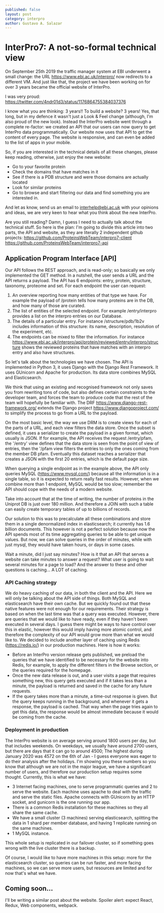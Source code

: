 ```yaml
---
published: false
layout: post
category: interpro
author: Gustavo A. Salazar
---
```


InterPro7: A not-so-formal technical view
=====

On September 25th 2019 the traffic manager system at EBI underwent a small change: the URL https://www.ebi.ac.uk/interpro/ now redirects to a different VM. And just like that, the project we have been working on for over 3 years became the official website of InterPro.

I was very proud: https://twitter.com/4ndr01d3/status/1176864755384037376

I know what you are thinking: 3 years!! To build a website? 3 years!
Yes, that long, but in my defence it wasn't just a Look & Feel change (although, I'm also proud of the new look). Instead the InterPro website went through a complete re-factor: we created an API that our users can now query to get InterPro data programmatically. Our website now uses that API to get the content of every page. The website is responsive, and can even be added to the list of apps in your mobile.

So, if you are interested in the technical details of all these changes, please keep reading, otherwise, just enjoy the new website:
* Go to your favorite protein
* Check the domains that have matches in it
* See if there is a PDB structure and were those domains are actually located
* Look for similar proteins
* Go to browse and start filtering our data and find something you are interested in.

And let as know, send us an email to interhelp@ebi.ac.uk with your opinions and ideas, we are very keen to hear what you think about the new InterPro.

Are you still reading? Damn, I guess I need to actually talk about the technical stuff. So here is the plan: I'm going to divide this article into two parts, the API and website, as they are literally 2 independent github projects: https://github.com/ProteinsWebTeam/interpro7-client https://github.com/ProteinsWebTeam/interpro7-api


Application Program Interface [API]
----

Our API follows the REST approach, and is read-only; so basically we only implemented the GET method. In a nutshell, the user sends a URL and the API returns a payload.
The API has 6 endpoints: entry, protein, structure, taxonomy, proteome and set. For each endpoint the user can request: 

1. An overview reporting how many entities of that type we have. For example the payload of /protein tells how many proteins are in the DB, and how many of those are curated.
2. The list of entities of the selected endpoint. For example /entry/interpro provides a list on the interpro entries on our Database.
3. The details of a particular entry. For instance /structure/pdb/1b2v includes information of this structure: its name, description, resolution of the experiment, etc.
4. The endpoints can be mixed to filter the information. For instance https://www.ebi.ac.uk/interpro/api/protein/reviewed/entry/interpro/structure shows the reviewed proteins that have matches with an interpro entry and also have structures.

So let's talk about the technologies we have chosen. The API is implemented in Python 3, it uses Django with the Django Rest Framework. It uses GUnicorn and Apache for production. Its data store combines MySQL and Elasticsearch.

We think that using an existing and recognised framework not only saves you from rewriting tons of code, but also defines certain constraints to the developer team, and forces the team to produce code that the rest of the team will hopefully be familiar with. 
The DRF https://www.django-rest-framework.org/ extends the Django project https://www.djangoproject.com/ to simplify the process to go from a URL to the payload.

On the most basic level, the way we use DRM is to create views for each of the parts of a URL, and each view filters the data store. Once the subset is defined, it uses a serializer to create the payload in a given format, which usually is JSON. If for example, the API receives the request /entry/pfam, the '/entry' view defines that the data store is seen from the point of view of entries, then the '/pfam view filters the entries to only the ones coming from the member DB pfam. Eventually this dataset reaches a serializer that creates a JSON with the first 20 entries, which is the default page size.

When querying a single endpoint as in the example above, the API only queries MySQL (https://www.mysql.com/) because all the information is in a single table, so it is expected to return really fast results. However, when we combine more than 1 endpoint, MySQL would be too slow; remember the API should cope with the needs of a modern website. 

Take into account that at the time of writing, the number of proteins in the Uniprot DB is just over 180 million. And therefore a JOIN with such a table can easily create temporary tables of up to billions of records.

Our solution to this was to precalculate all these combinations and store them in a single denormalized index in elasticsearch; it currently has 1.6 billion documents. This however is not a perfect solution because now the API spends most of its time aggregating queries to be able to get unique values. But now, we can solve queries in the order of minutes, while with just mysql, they would have taken hours, or days in some cases.

Wait a minute, did I just say minutes? How is it that an API that serves a website can take minutes to answer a request? What user is going to wait several minutes for a page to load? And the answer to these and other questions is caching... A LOT of caching.


### API Caching strategy

We do heavy caching of our data, in both the client and the API. Here we will only be talking about the API side of things. Both MySQL and elasticsearch have their own cache.
But we quickly found out that these native features were not enough for our requirements. Their strategy is based on when the last time was that a query was executed. However, there are queries that we would like to have ready, even if they haven't been executed in several days. 
I guess there might be ways to have control over this in elastic, however this would imply having more atomic control, and therefore the complexity of our API would grow more than what we would like to.
We decided to include another layer of caching using Redis (https://redis.io/) in our production machines. Here is how it works:
* Before an InterPro version release gets published, we preload the queries that we have identified to be necessary for the website into Redis, for example, to apply the different filters in the Browse section, or the queries required for the homepage.
* Once the new data release is out, and a user visits a page that requires something new, this query gets executed and if it takes less than a minute, the payload is returned and saved in the cache for any future requests.
* If the query takes more than a minute, a time-out response is given. But the query keeps running in the background, and whenever it gets a response, the payload is cached. That way when the page tries again to get this data, the response would be almost immediate because it would be coming from the cache.

### Deployment in production

The InterPro website is on average serving around 1800 users per day, but that includes weekends. On weekdays, we usually have around 2700 users, but there are days that it can go to around 4500; The highest during January 2020 was 4572 on the 6th of Jan - I guess everyone was eager to do their analysis after the holidays.
I'm showing you these numbers so you know that although we are not in the major league, we have a significant number of users, and therefore our production setup requires some thought.
Currently, this is what we have:
* 3 Internet facing machines, one to serve programmatic queries and 2 to serve the website. Each machine uses apache to deal with the traffic and serve the static files. Apache connects with GUnicorn by an HTTP socket, and gunicorn is the one running our app.
* There is a common Redis installation for these machines so they all share the same cache.
* We have a small cluster (3 machines) serving elasticsearch, splitting the data in 1 shard per member database, and having 1 replicate running on the same machines.
* 1 MySQL instance.

This whole setup is replicated in our failover cluster, so if something goes wrong with the live cluster there is a backup.

Of course, I would like to have more machines in this setup: more for the elasticsearch cluster, so queries can be run faster, and more facing machines, so we can serve more users, but resources are limited and for now that's what we have.

Coming soon...
---
I'll be writing a similar post about the website. Spoiler alert: expect React, Redux, Web components, webpack.


